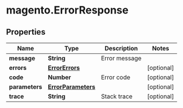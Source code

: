 # magento.ErrorResponse

## Properties
Name | Type | Description | Notes
------------ | ------------- | ------------- | -------------
**message** | **String** | Error message | 
**errors** | [**ErrorErrors**](ErrorErrors.md) |  | [optional] 
**code** | **Number** | Error code | [optional] 
**parameters** | [**ErrorParameters**](ErrorParameters.md) |  | [optional] 
**trace** | **String** | Stack trace | [optional] 


